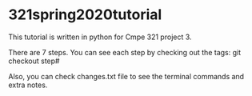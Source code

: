 # 321spring2020tutorial
This tutorial is written in python for Cmpe 321 project 3.

There are 7 steps. You can see each step by checking out the tags:
git checkout step#

Also, you can check changes.txt file to see the terminal commands and extra notes.
